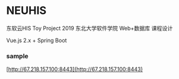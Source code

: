 # NEUHIS
 东软云HIS Toy Project
2019 东北大学软件学院 Web+数据库 课程设计

Vue.js 2.x + Spring Boot

### sample
[http://67.218.157.100:8443](http://67.218.157.100:8443)